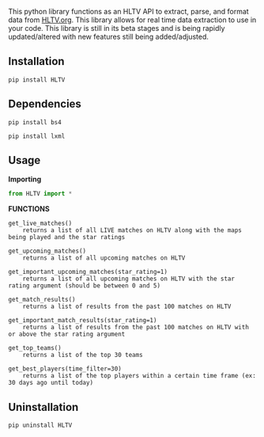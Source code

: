 This python library functions as an HLTV API to extract, parse, and format data from [HLTV.org](https://www.hltv.org/). This library allows for real time data extraction to use in your code. This library is still in its beta stages and is being rapidly updated/altered with new features still being added/adjusted.

## Installation 

    pip install HLTV

## Dependencies

```
pip install bs4

pip install lxml
```

## Usage

**Importing**

```python
from HLTV import *
```

**FUNCTIONS**

    get_live_matches()
        returns a list of all LIVE matches on HLTV along with the maps being played and the star ratings
    
    get_upcoming_matches()
        returns a list of all upcoming matches on HLTV
    	
    get_important_upcoming_matches(star_rating=1)
        returns a list of all upcoming matches on HLTV with the star rating argument (should be between 0 and 5)
    
    get_match_results()
        returns a list of results from the past 100 matches on HLTV
    
    get_important_match_results(star_rating=1)
        returns a list of results from the past 100 matches on HLTV with or above the star rating argument
    	
    get_top_teams()
        returns a list of the top 30 teams
    	
    get_best_players(time_filter=30)
        returns a list of the top players within a certain time frame (ex: 30 days ago until today)

## Uninstallation

    pip uninstall HLTV

